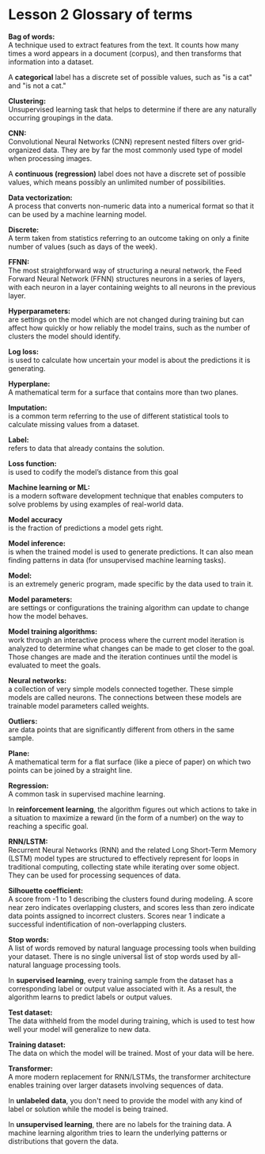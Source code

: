 # Lesson 2 Glossary of terms

**Bag of words:**<br>
 A technique used to extract features from the text. It counts how many times a word appears in a document (corpus), and then transforms that information into a dataset.

A **categorical** label has a discrete set of possible values, such as "is a cat" and "is not a cat."

**Clustering:** <br>
Unsupervised learning task that helps to determine if there are any naturally occurring groupings in the data.

**CNN:**<br>
Convolutional Neural Networks (CNN) represent nested filters over grid-organized data. They are by far the most commonly used type of model when processing images.

A **continuous (regression)** label does not have a discrete set of possible values, which means possibly an unlimited number of possibilities.

**Data vectorization:**<br> 
A process that converts non-numeric data into a numerical format so that it can be used by a machine learning model.

**Discrete:**<br>
A term taken from statistics referring to an outcome taking on only a finite number of values (such as days of the week).

**FFNN:**<br>
The most straightforward way of structuring a neural network, the Feed Forward Neural Network (FFNN) structures neurons in a series of layers, with each neuron in a layer containing weights to all neurons in the previous layer.

**Hyperparameters:**<br>
are settings on the model which are not changed during training but can affect how quickly or how reliably the model trains, such as the number of clusters the model should identify.

**Log loss:**<br>
is used to calculate how uncertain your model is about the predictions it is generating.

**Hyperplane:**<br>
A mathematical term for a surface that contains more than two planes.

**Imputation:**<br>
is a common term referring to the use of different statistical tools to calculate missing values from a dataset.

**Label:**<br>
refers to data that already contains the solution.

**Loss function:**<br>
is used to codify the model’s distance from this goal

**Machine learning or ML:**<br>
is a modern software development technique that enables computers to solve problems by using examples of real-world data.

**Model accuracy**<br>
is the fraction of predictions a model gets right.

**Model inference:**<br>
is when the trained model is used to generate predictions. It can also mean finding patterns in data (for unsupervised machine learning tasks).

**Model:**<br>
is an extremely generic program, made specific by the data used to train it.

**Model parameters:**<br>
are settings or configurations the training algorithm can update to change how the model behaves.

**Model training algorithms:**<br>
work through an interactive process where the current model iteration is analyzed to determine what changes can be made to get closer to the goal. Those changes are made and the iteration continues until the model is evaluated to meet the goals.

**Neural networks:** <br>
a collection of very simple models connected together. These simple models are called neurons. The connections between these models are trainable model parameters called weights.

**Outliers:**<br>
are data points that are significantly different from others in the same sample.

**Plane:**<br>
A mathematical term for a flat surface (like a piece of paper) on which two points can be joined by a straight line.

**Regression:**<br>
A common task in supervised machine learning.

In **reinforcement learning**, the algorithm figures out which actions to take in a situation to maximize a reward (in the form of a number) on the way to reaching a specific goal.

**RNN/LSTM:**<br>
Recurrent Neural Networks (RNN) and the related Long Short-Term Memory (LSTM) model types are structured to effectively represent for loops in traditional computing, collecting state while iterating over some object. They can be used for processing sequences of data.

**Silhouette coefficient:**<br>
A score from -1 to 1 describing the clusters found during modeling. A score near zero indicates overlapping clusters, and scores less than zero indicate data points assigned to incorrect clusters. Scores near 1 indicate a successful indentification of non-overlapping clusters.

**Stop words:**<br>
A list of words removed by natural language processing tools when building your dataset. There is no single universal list of stop words used by all-natural language processing tools.

In **supervised learning**, every training sample from the dataset has a corresponding label or output value associated with it. As a result, the algorithm learns to predict labels or output values.

**Test dataset:**<br>
The data withheld from the model during training, which is used to test how well your model will generalize to new data.

**Training dataset:**<br>
The data on which the model will be trained. Most of your data will be here.

**Transformer:**<br>
A more modern replacement for RNN/LSTMs, the transformer architecture enables training over larger datasets involving sequences of data.

In **unlabeled data**, you don't need to provide the model with any kind of label or solution while the model is being trained.

In **unsupervised learning**, there are no labels for the training data. A machine learning algorithm tries to learn the underlying patterns or distributions that govern the data.